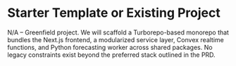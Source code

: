 # Starter Template or Existing Project
N/A – Greenfield project. We will scaffold a Turborepo-based monorepo that bundles the Next.js frontend, a modularized service layer, Convex realtime functions, and Python forecasting worker across shared packages. No legacy constraints exist beyond the preferred stack outlined in the PRD.
